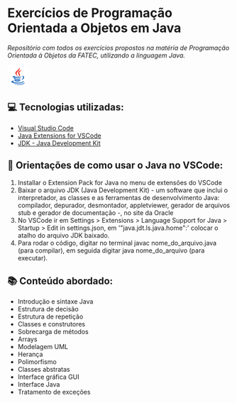 # Exercícios de Programação Orientada a Objetos em Java

*Repositório com todos os exercícios propostos na matéria de Programação Orientada à Objetos da FATEC, utilizando a linguagem Java.*

![Java icon](/icon/icons8-java-48.png)

## 💻 Tecnologias utilizadas:

* [Visual Studio Code](https://code.visualstudio.com/)
* [Java Extensions for VSCode](https://code.visualstudio.com/docs/java/extensions)
* [JDK - Java Development Kit](https://www.oracle.com/java/technologies/downloads)

## 🧭 Orientações de como usar o Java no VSCode:

1. Installar o Extension Pack for Java no menu de extensões do VSCode
2. Baixar o arquivo JDK (Java Development Kit) - um software que inclui o interpretador, as classes e as ferramentas de desenvolvimento Java: compilador, depurador, desmontador, appletviewer, gerador de arquivos stub e gerador de documentação -, no site da Oracle
3. No VSCode ir em Settings > Extensions > Language Support for Java > Startup > Edit in settings.json, em '"java.jdt.ls.java.home":' colocar o atalho do arquivo JDK baixado.
4. Para rodar o código, digitar no terminal javac nome_do_arquivo.java (para compilar), em seguida digitar java nome_do_arquivo (para executar).

## 📚 Conteúdo abordado:

* Introdução e sintaxe Java
* Estrutura de decisão
* Estrutura de repetição
* Classes e construtores
* Sobrecarga de métodos
* Arrays
* Modelagem UML
* Herança
* Polimorfismo
* Classes abstratas
* Interface gráfica GUI
* Interface Java
* Tratamento de exceções